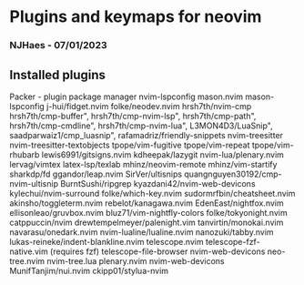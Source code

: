 # Plugins and keymaps for neovim

### NJHaes - 07/01/2023

## Installed plugins

Packer -        plugin package manager
nvim-lspconfig
mason.nvim
mason-lspconfig
j-hui/fidget.nvim
folke/neodev.nvim
hrsh7th/nvim-cmp
hrsh7th/cmp-buffer",
hrsh7th/cmp-nvim-lsp",
hrsh7th/cmp-path",
hrsh7th/cmp-cmdline",
hrsh7th/cmp-nvim-lua",
L3MON4D3/LuaSnip",
saadparwaiz1/cmp_luasnip",
rafamadriz/friendly-snippets
nvim-treesitter
nvim-treesitter-textobjects
tpope/vim-fugitive
tpope/vim-repeat
tpope/vim-rhubarb
lewis6991/gitsigns.nvim
kdheepak/lazygit
nvim-lua/plenary.nvim
lervag/vimtex
latex-lsp/texlab
mhinz/neovim-remote
mhinz/vim-startify
sharkdp/fd
ggandor/leap.nvim
SirVer/ultisnips
quangnguyen30192/cmp-nvim-ultisnip
BurntSushi/ripgrep
kyazdani42/nvim-web-devicons
kylechui/nvim-surround
folke/which-key.nvim
sudormrfbin/cheatsheet.nvim
akinsho/toggleterm.nvim
rebelot/kanagawa.nvim
EdenEast/nightfox.nvim
ellisonleao/gruvbox.nvim
bluz71/vim-nightfly-colors
folke/tokyonight.nvim
catppuccin/nvim
drewtempelmeyer/palenight.vim
tanvirtin/monokai.nvim
navarasu/onedark.nvim
nvim-lualine/lualine.nvim
nanozuki/tabby.nvim
lukas-reineke/indent-blankline.nvim 
telescope.nvim
telescope-fzf-native.vim (requires fzf)
telescope-file-browser
nvim-web-devicons
neo-tree.nvim
nvim-tree.lua
plenary.nvim
nvim-web-devicons
MunifTanjim/nui.nvim
ckipp01/stylua-nvim


